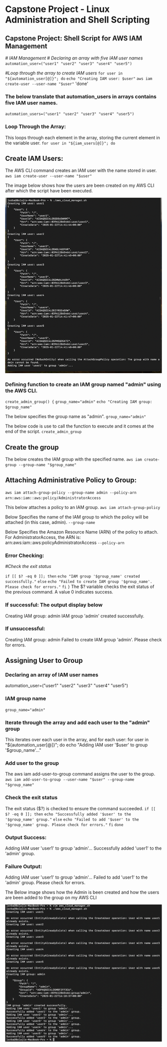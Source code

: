 # Capstone Project - Linux Administration and Shell Scripting

## Capstone Project: Shell Script for AWS IAM Management


*# IAM Management*
*# Declaring an array with five IAM user names*
`automation_user=("user1" "user2" "user3" "user4" "user5")`

*#Loop through the array to create IAM users*
`for user in "${automation_user[@]}"; do`
  `echo "Creating IAM user: $user"`
  `aws iam create-user --user-name "$user"`
'done'

### The below translate that automation_users in arrays contains five IAM user names.
`automation_users=("user1" "user2" "user3" "user4" "user5")`

### Loop Through the Array:
This loops through each element in the array, storing the current element in the variable user.
`for user in "${iam_users[@]}"; do`

## Create IAM Users:
The AWS CLI command creates an IAM user with the name stored in user.
`aws iam create-user --user-name "$user"`


The image below shows how the users are been created on my AWS CLI after which the script have been executed.

![alt text](images/Creating-IAM-USERS.png)

### Defining function to create an IAM group named "admin" using the AWS CLI.

`create_admin_group() {`
`group_name="admin"`
`echo "Creating IAM group: $group_name"`

The below specifies the group name as "admin".
`group_name="admin"`

The below code is use to call the function to execute and it comes at the end of the script.
`create_admin_group`

 ## Create the group
 The below creates the IAM group with the specified name.
`aws iam create-group --group-name "$group_name"`

## Attaching Administrative Policy to Group:

`aws iam attach-group-policy --group-name admin --policy-arn arn:aws:iam::aws:policy/AdministratorAccess`

This below attaches a policy to an IAM group.
`aws iam attach-group-policy`

Below Specifies the name of the IAM group to which the policy will be attached (in this case, admin).
 `--group-name`

Below Specifies the Amazon Resource Name (ARN) of the policy to attach. For AdministratorAccess, the ARN is: arn:aws:iam::aws:policyAdministratorAccess
 `--policy-arn`


### Error Checking:

 *#Check the exit status*

  `if [[ $? -eq 0 ]]; then`
    `echo "IAM group '$group_name' created successfully."`
  `else`
    `echo "Failed to create IAM group '$group_name'. Please check for errors."`
  `fi`
`}`
The $? variable checks the exit status of the previous command. A value 0 indicates success.

### If successful: The output display below
Creating IAM group: admin
IAM group 'admin' created successfully.

### If unsuccessful:
Creating IAM group: admin
Failed to create IAM group 'admin'. Please check for errors.


 ## Assigning User to Group

### Declaring an array of IAM user names
automation_user=("user1" "user2" "user3" "user4" "user5")

### IAM group name
`group_name="admin"`

### Iterate through the array and add each user to the "admin" group

This iterates over each user in the array, and for each user:
for user in "${automation_user[@]}"; do
  echo "Adding IAM user '$user' to group '$group_name'..."


  ### Add user to the group
  The aws iam add-user-to-group command assigns the user to the group.
  `aws iam add-user-to-group --user-name "$user" --group-name "$group_name"`

  ### Check the exit status

  The exit status ($?) is checked to ensure the command succeeded.
  `if [[ $? -eq 0 ]]; then`
    `echo "Successfully added '$user' to the '$group_name' group."`
  `else`
    `echo "Failed to add '$user' to the '$group_name' group. Please check for errors."`
  `fi`
`done`

### Output Success:
Adding IAM user 'user1' to group 'admin'...
Successfully added 'user1' to the 'admin' group.

### Failure Output:
Adding IAM user 'user1' to group 'admin'...
Failed to add 'user1' to the 'admin' group. Please check for errors.


The Below image shows how the Admin is been created and how the users are been added to the group on my AWS CLI

![alt text](images/Creating-ADMIN-ADDUSERS-ADMIN.png)










